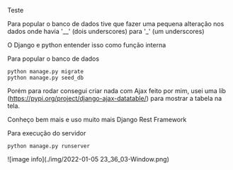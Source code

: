 Teste

Para popular o banco de dados tive que fazer uma pequena alteração nos dados onde havia '__' (dois underscores) para '_' (um underscores)


O Django e python entender isso como função interna

Para popular o banco de dados

````
python manage.py migrate
python manage.py seed_db
````

Porém para rodar consegui criar nada com Ajax feito por mim, usei uma  lib (https://pypi.org/project/django-ajax-datatable/) para mostrar a tabela na tela. 

Conheço bem mais e uso muito mais Django Rest Framework

Para execução do servidor

````
python manage.py runserver
````

![image info](./img/2022-01-05 23_36_03-Window.png)

